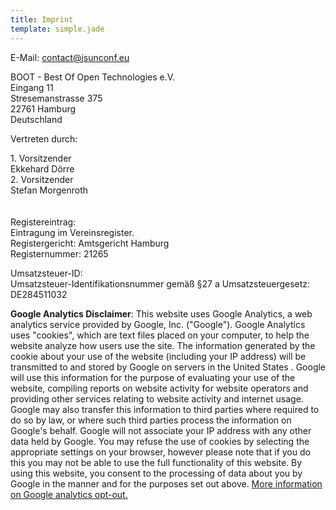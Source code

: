 ```yaml
---
title: Imprint
template: simple.jade
---
```


E-Mail: contact@jsunconf.eu<br/>

BOOT - Best Of Open Technologies e.V.<br/>
Eingang 11<br/>
Stresemanstrasse 375<br/>
22761 Hamburg<br/>
Deutschland<br/>

Vertreten durch:<br/>
<div>1. Vorsitzender</div>
Ekkehard Dörre<br/>
<div>2. Vorsitzender</div>
Stefan Morgenroth<br/>
<br/>
<br/>
Registereintrag:<br/>
Eintragung im Vereinsregister.<br/>
Registergericht: Amtsgericht Hamburg<br/>
Registernummer: 21265<br/>

Umsatzsteuer-ID:<br/>
Umsatzsteuer-Identifikationsnummer gemäß §27 a Umsatzsteuergesetz:<br/>
DE284511032

**Google Analytics Disclaimer**: This website uses Google Analytics, a web analytics service provided by Google, Inc. ("Google"). Google Analytics uses "cookies", which are text files placed on your computer, to help the website analyze how users use the site. The information generated by the cookie about your use of the website (including your IP address) will be transmitted to and stored by Google on servers in the United States . Google will use this information for the purpose of evaluating your use of the website, compiling reports on website activity for website operators and providing other services relating to website activity and internet usage. Google may also transfer this information to third parties where required to do so by law, or where such third parties process the information on Google's behalf. Google will not associate your IP address with any other data held by Google. You may refuse the use of cookies by selecting the appropriate settings on your browser, however please note that if you do this you may not be able to use the full functionality of this website. By using this website, you consent to the processing of data about you by Google in the manner and for the purposes set out above. [More information on Google analytics opt-out.](http://tools.google.com/dlpage/gaoptout?hl=en)
